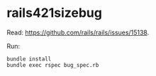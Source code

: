 # rails421sizebug

Read: https://github.com/rails/rails/issues/15138.

Run:

```
bundle install
bundle exec rspec bug_spec.rb
```
